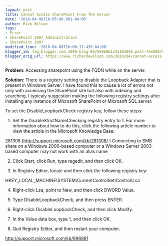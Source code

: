 ```yaml
---
layout: post
title: Cannot Access SharePoint From The Server
date: '2010-04-08T16:05:00.001-04:00'
author: Rick Wilson
tags:
- Error
- SharePoint 2007 Administration
- SharePoint 2007
modified_time: '2010-04-08T16:06:17.439-04:00'
blogger_id: tag:blogger.com,1999:blog-8675696861245191896.post-7658087566625465169
blogger_orig_url: https://www.richardawilson.com/2010/04/cannot-access-sharepoint-from-server.html
---
```


**Problem**:
Accessing sharepoint using the FQDN while on the server.

**Solution**:
There is a registry setting to disable the Loopback Adapter that is present in Windows Server.  I have found this to cause a lot of errors not only with accessing the SharePoint site but also with indexing and searching.  I typicaly suggestion making the following registry settings after installing any instance of Microsoft SharePoint or Microsoft SQL server.

To set the DisableLoopbackCheck registry key, follow these steps:

1. Set the DisableStrictNameChecking registry entry to 1. For more information about how to do this, click the following article number to view the article in the Microsoft Knowledge Base: 

281308 (http://support.microsoft.com/kb/281308/ ) Connecting to SMB share on a Windows 2000-based computer or a Windows Server 2003-based computer may not work with an alias name 

2. Click Start, click Run, type regedit, and then click OK.

3. In Registry Editor, locate and then click the following registry key: 

HKEY_LOCAL_MACHINE\SYSTEM\CurrentControlSet\Control\Lsa

4. Right-click Lsa, point to New, and then click DWORD Value.

5. Type DisableLoopbackCheck, and then press ENTER.

6. Right-click DisableLoopbackCheck, and then click Modify.

7. In the Value data box, type 1, and then click OK.

8. Quit Registry Editor, and then restart your computer.

http://support.microsoft.com/kb/896861


